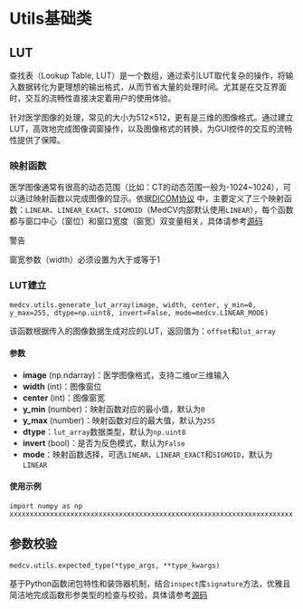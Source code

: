 # Utils基础类

## LUT
查找表（Lookup Table, LUT）是一个数组，通过索引LUT取代复杂的操作，将输入数据转化为更理想的输出格式，从而节省大量的处理时间。尤其是在交互界面时，交互的流畅性直接决定着用户的使用体验。

针对医学图像的处理，常见的大小为512×512，更有是三维的图像格式。通过建立LUT，高效地完成图像调窗操作，以及图像格式的转换，为GUI控件的交互的流畅性提供了保障。

### 映射函数
医学图像通常有很高的动态范围（比如：CT的动态范围一般为-1024~1024），可以通过映射函数以完成图像的显示。依据[DICOM协议](https://dicom.innolitics.com/ciods/ct-image/voi-lut/00281056)
中，主要定义了三个映射函数：```LINEAR```、```LINEAR_EXACT```、```SIGMOID```（MedCV内部默认使用```LINEAR```），每个函数都与窗口中心（窗位）和窗口宽度（窗宽）双变量相关，具体请参考[源码](https://baidu.com)

<div class="admonition warning">
<p class="first admonition-title">警告</p>
<p class="last">窗宽参数（width）必须设置为大于或等于1</p>
</div>


### LUT建立
```
medcv.utils.generate_lut_array(image, width, center, y_min=0, y_max=255, dtype=np.uint8, invert=False, mode=medcv.LINEAR_MODE)
```
该函数根据传入的图像数据生成对应的LUT，返回值为：```offset```和```lut_array```

#### 参数
- **image** (np.ndarray)：医学图像格式，支持二维or三维输入
- **width** (int)：图像窗位
- **center** (int)：图像窗宽
- **y_min** (number)：映射函数对应的最小值，默认为```0```
- **y_max** (number)：映射函数对应的最大值，默认为```255```
- **dtype**：```lut_array```数据类型，默认为```np.uint8```
- **invert** (bool)：是否为反色模式，默认为```False```
- **mode**：映射函数选择，可选```LINEAR```、```LINEAR_EXACT```和```SIGMOID```，默认为```LINEAR```

#### 使用示例
```
import numpy as np
xxxxxxxxxxxxxxxxxxxxxxxxxxxxxxxxxxxxxxxxxxxxxxxxxxxxxxxxxxxxxxxxxxxxxx
```

## 参数校验
```
medcv.utils.expected_type(*type_args, **type_kwargs)
```
基于Python函数闭包特性和装饰器机制，结合```inspect```库```signature```方法，优雅且简洁地完成函数形参类型的检查与校验，具体请参考[源码](https://baidu.com)

